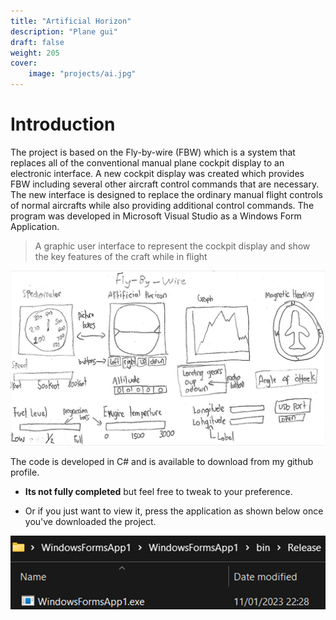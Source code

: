 ```yaml
---
title: "Artificial Horizon"
description: "Plane gui"
draft: false
weight: 205
cover:
    image: "projects/ai.jpg"
--- 
```


# Introduction
The project is based on the Fly-by-wire (FBW) which is a system that replaces all of the conventional manual plane cockpit display to an electronic interface. A new cockpit display was created which provides FBW including several other aircraft control commands that are necessary. The new interface is designed to replace the ordinary manual flight controls of normal aircrafts while also providing additional control commands. The program was developed in Microsoft Visual Studio as a Windows Form Application.

> A graphic user interface to represent the cockpit display and show the key features of the craft while in flight

![](/projects/draft.jpg)

The code is developed in C# and is available to download from my github profile.

- **Its not fully completed** but feel free to tweak to your preference.

- Or if you just want to view it, press the application as shown below once you've downloaded the project.

![](/projects/release.jpg)

